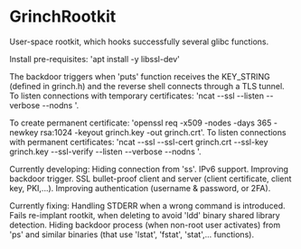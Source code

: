 # GrinchRootkit
User-space rootkit, which hooks successfully several glibc functions. 

Install pre-requisites: 'apt install -y libssl-dev'

The backdoor triggers when 'puts' function receives the KEY_STRING (defined in grinch.h) and the reverse shell connects through a TLS tunnel.
To listen connections with temporary certificates: 'ncat --ssl --listen --verbose --nodns <port>'.

To create permanent certificate: 'openssl req -x509 -nodes -days 365 -newkey rsa:1024 -keyout grinch.key -out grinch.crt'.
To listen connections with permanent certificates: 'ncat --ssl --ssl-cert grinch.crt --ssl-key grinch.key --ssl-verify --listen --verbose --nodns <port>'.

Currently developing:
  Hiding connection from 'ss'.
  IPv6 support.
  Improving backdoor trigger.
  SSL bullet-proof client and server (client certificate, client key, PKI,...).
  Improving authentication (username & password, or 2FA).
  
Currently fixing:
  Handling STDERR when a wrong command is introduced.
  Fails re-implant rootkit, when deleting to avoid 'ldd' binary shared library detection.
  Hiding backdoor process (when non-root user activates) from 'ps' and similar binaries (that use 'lstat', 'fstat', 'stat',... functions).
